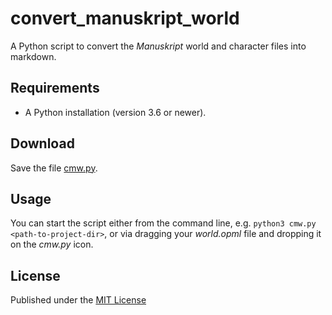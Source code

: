 # convert_manuskript_world

A Python script to convert the *Manuskript* world and character files into markdown.

## Requirements

- A Python installation (version 3.6 or newer).

## Download

Save the file [cmw.py](https://raw.githubusercontent.com/peter88213/convert_manuskript-world/main/src/cmw.py).

## Usage

You can start the script either from the command line, e.g. `python3 cmw.py <path-to-project-dir>`, 
or via dragging your *world.opml* file and dropping it on the *cmw.py* icon. 

## License

Published under the [MIT License](https://opensource.org/licenses/mit-license.php)
